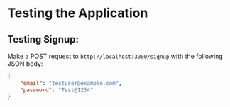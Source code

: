 # Testing the Application

## Testing Signup:
Make a POST request to `http://localhost:3000/signup` with the following JSON body:
```json
{
    "email": "testuser@example.com",
    "password": "Test@1234"
}


